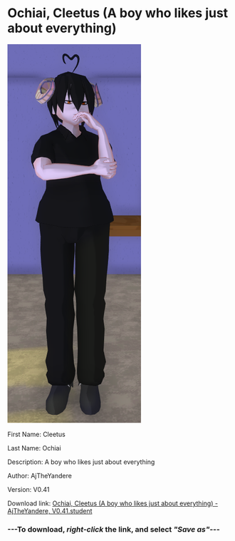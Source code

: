 # Ochiai, Cleetus (A boy who likes just about everything)

<img src = "https://raw.githubusercontent.com/Arbiter1223/Daigaku-Gurashi-Custom-Students/master/Students/Files/Ochiai%2C%20Cleetus%20(A%20boy%20who%20likes%20just%20about%20everything).png">

First Name: Cleetus

Last Name: Ochiai

Description: A boy who likes just about everything

Author: AjTheYandere

Version: V0.41

Download link: <a href="https://raw.githubusercontent.com/Arbiter1223/Daigaku-Gurashi-Custom-Students/master/Students/Files/Ochiai%2C%20Cleetus%20(A%20boy%20who%20likes%20just%20about%20everything)%20-%20AjTheYandere%2C%20V0.41.student">Ochiai, Cleetus (A boy who likes just about everything) - AjTheYandere, V0.41.student</a>

### ---**To download, _right-click_ the link, and select _"Save as"_**---

